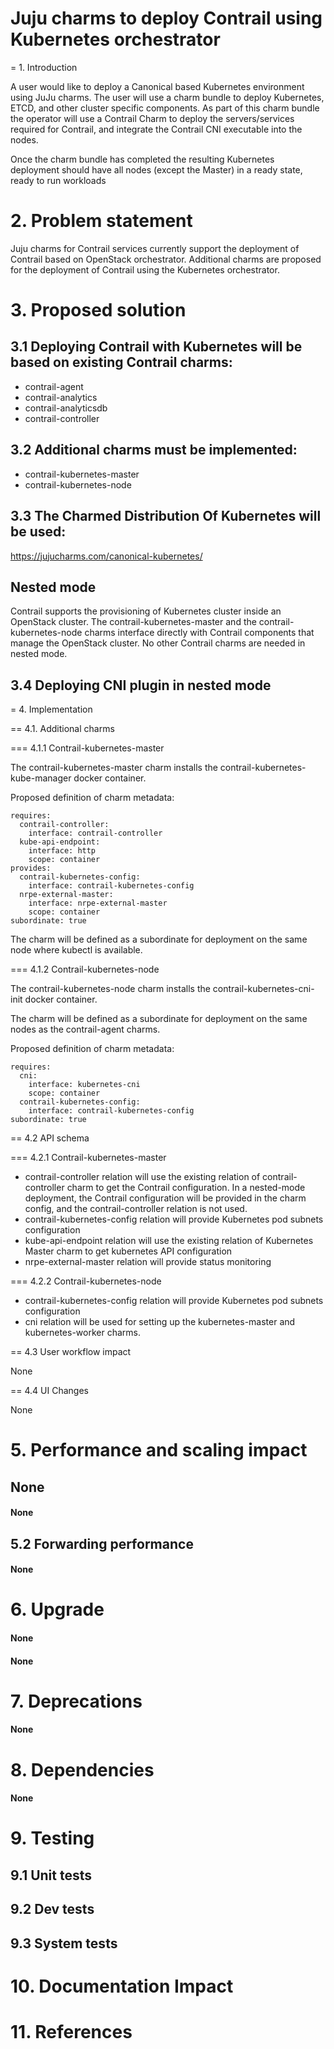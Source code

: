 
Juju charms to deploy Contrail using Kubernetes orchestrator
============================================================

= 1. Introduction

A user would like to deploy a Canonical based Kubernetes environment using JuJu charms.
The user will use a charm bundle to deploy Kubernetes, ETCD, and other cluster specific components.
As part of this charm bundle the operator will use a Contrail Charm to deploy the servers/services required for Contrail,
and integrate the Contrail CNI executable into the nodes.

Once the charm bundle has completed the resulting Kubernetes deployment should have all nodes (except the Master)
in a ready state, ready to run workloads

# 2. Problem statement

Juju charms for Contrail services currently support the deployment of Contrail based on OpenStack orchestrator.
Additional charms are proposed for the deployment of Contrail using the Kubernetes orchestrator.

# 3. Proposed solution

## 3.1 Deploying Contrail with Kubernetes will be based on existing Contrail charms:

- contrail-agent
- contrail-analytics
- contrail-analyticsdb
- contrail-controller

## 3.2 Additional charms must be implemented:

- contrail-kubernetes-master
- contrail-kubernetes-node

## 3.3 The Charmed Distribution Of Kubernetes will be used:
https://jujucharms.com/canonical-kubernetes/

## Nested mode

Contrail supports the provisioning of Kubernetes cluster inside an OpenStack cluster. 
The contrail-kubernetes-master and the contrail-kubernetes-node charms interface directly with Contrail components 
that manage the OpenStack cluster. 
No other Contrail charms are needed in nested mode.

## 3.4 Deploying CNI plugin in nested mode

= 4. Implementation

== 4.1. Additional charms

=== 4.1.1 Contrail-kubernetes-master

The contrail-kubernetes-master charm installs the contrail-kubernetes-kube-manager docker container.

Proposed definition of charm metadata:

```
requires:
  contrail-controller:
    interface: contrail-controller
  kube-api-endpoint:
    interface: http
    scope: container
provides:
  contrail-kubernetes-config:
    interface: contrail-kubernetes-config
  nrpe-external-master:
    interface: nrpe-external-master
    scope: container
subordinate: true
```

The charm will be defined as a subordinate for deployment on the same node where kubectl is available.

=== 4.1.2 Contrail-kubernetes-node

The contrail-kubernetes-node charm installs the contrail-kubernetes-cni-init docker container.

The charm will be defined as a subordinate for deployment on the same nodes as the contrail-agent charms.

Proposed definition of charm metadata:

```
requires:
  cni:
    interface: kubernetes-cni
    scope: container
  contrail-kubernetes-config:
    interface: contrail-kubernetes-config
subordinate: true
```

== 4.2 API schema

=== 4.2.1 Contrail-kubernetes-master

- contrail-controller relation will use the existing relation of contrail-controller charm to get the Contrail configuration. 
  In a nested-mode deployment, the Contrail configuration will be provided in the charm config, 
  and the contrail-controller relation is not used.
- contrail-kubernetes-config relation will provide Kubernetes pod subnets configuration
- kube-api-endpoint relation will use the existing relation of Kubernetes Master charm to get kubernetes API configuration
- nrpe-external-master relation will provide status monitoring

=== 4.2.2 Contrail-kubernetes-node

- contrail-kubernetes-config relation will provide Kubernetes pod subnets configuration
- cni relation will be used for setting up the kubernetes-master and kubernetes-worker charms.

== 4.3 User workflow impact

None

== 4.4 UI Changes

None

# 5. Performance and scaling impact
## None
#### None

## 5.2 Forwarding performance
#### None

# 6. Upgrade
#### None
#### None

# 7. Deprecations
#### None

# 8. Dependencies
#### None

# 9. Testing
## 9.1 Unit tests
## 9.2 Dev tests
## 9.3 System tests

# 10. Documentation Impact

# 11. References
